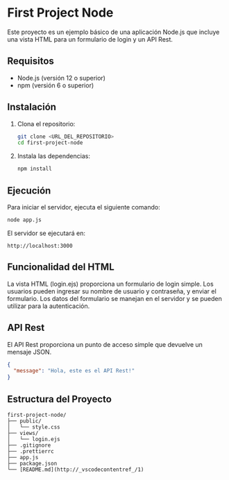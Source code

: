 # First Project Node

Este proyecto es un ejemplo básico de una aplicación Node.js que incluye una vista HTML para un formulario de login y un API Rest.

## Requisitos

- Node.js (versión 12 o superior)
- npm (versión 6 o superior)

## Instalación

1. Clona el repositorio:

   ```sh
   git clone <URL_DEL_REPOSITORIO>
   cd first-project-node
   ```

2. Instala las dependencias:

   ```sh
   npm install
   ```

## Ejecución

Para iniciar el servidor, ejecuta el siguiente comando:

```sh
node app.js
```

El servidor se ejecutará en:

```
http://localhost:3000
```

## Funcionalidad del HTML

La vista HTML (login.ejs) proporciona un formulario de login simple. Los usuarios pueden ingresar su nombre de usuario y contraseña, y enviar el formulario. Los datos del formulario se manejan en el servidor y se pueden utilizar para la autenticación.

## API Rest

El API Rest proporciona un punto de acceso simple que devuelve un mensaje JSON.

```json
{
  "message": "Hola, este es el API Rest!"
}
```

## Estructura del Proyecto

```
first-project-node/
├── public/
│   └── style.css
├── views/
│   └── login.ejs
├── .gitignore
├── .prettierrc
├── app.js
├── package.json
└── [README.md](http://_vscodecontentref_/1)
```
